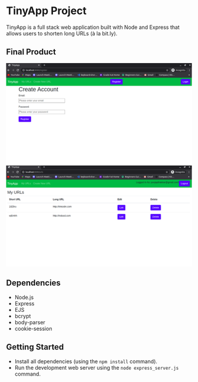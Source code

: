 # TinyApp Project

TinyApp is a full stack web application built with Node and Express that allows users to shorten long URLs (à la bit.ly).

## Final Product

!["screenshot of register page"](https://github.com/poojathakkar/tinyapp/blob/master/docs/register-page.png?raw=true)
!["screenshot of url page"](https://github.com/poojathakkar/tinyapp/blob/master/docs/url-page.png?raw=true)

## Dependencies

- Node.js
- Express
- EJS
- bcrypt
- body-parser
- cookie-session

## Getting Started

- Install all dependencies (using the `npm install` command).
- Run the development web server using the `node express_server.js` command.